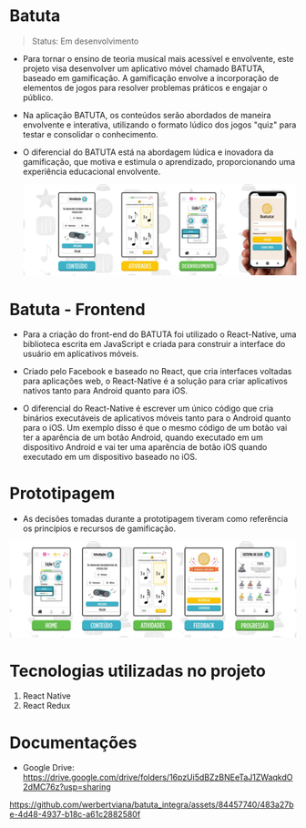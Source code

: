 # Batuta
> Status: Em desenvolvimento

* Para tornar o ensino de teoria musical mais acessível e envolvente, este projeto visa desenvolver um aplicativo móvel chamado BATUTA, baseado em gamificação. A gamificação envolve a incorporação de elementos de jogos para resolver problemas práticos e engajar o público.

* Na aplicação BATUTA, os conteúdos serão abordados de maneira envolvente e interativa, utilizando o formato lúdico dos jogos "quiz" para testar e consolidar o conhecimento. 

* O diferencial do BATUTA está na abordagem lúdica e inovadora da gamificação, que motiva e estimula o aprendizado, proporcionando uma experiência educacional envolvente.
 
  <img src="https://github.com/werbertviana/apibatuta/blob/main/src/assets/BG2.jpg"> </image>


# Batuta - Frontend
* Para a criação do front-end do BATUTA foi utilizado o React-Native, uma biblioteca escrita em JavaScript e criada para construir a interface do usuário em aplicativos móveis.
  
* Criado pelo Facebook e baseado no React, que cria interfaces voltadas para aplicações web, o React-Native é a solução para criar aplicativos nativos tanto para Android quanto para iOS.
  
* O diferencial do React-Native é escrever um único código que cria binários executáveis de aplicativos móveis tanto para o Android quanto para o iOS. Um exemplo disso é que o mesmo código de um botão vai ter a aparência de um botão Android, quando executado em um dispositivo Android e vai ter uma aparência de botão iOS quando executado em um dispositivo baseado no iOS. 
 
# Prototipagem
* As decisões tomadas durante a prototipagem tiveram como referência os princípios e recursos de gamificação.
  
<img src="https://github.com/werbertviana/apibatuta/blob/main/src/assets/Proto.jpg"> </image>

# Tecnologias utilizadas no projeto
1. React Native
2. React Redux
   
# Documentações
* Google Drive: https://drive.google.com/drive/folders/16pzUi5dBZzBNEeTaJ1ZWaqkdO2dMC76z?usp=sharing

https://github.com/werbertviana/batuta_integra/assets/84457740/483a27be-4d48-4937-b18c-a61c2882580f


